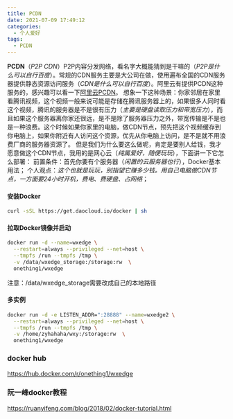```yaml
---
title: PCDN
date: 2021-07-09 17:49:12
categories:
  - 个人爱好
tags: 
  - PCDN
---
```


**PCDN**（*P2P CDN*）P2P内容分发网络，看名字大概能猜到是干嘛的（*P2P是什么可以自行百度*）。常规的CDN服务主要是大公司在做，使用遍布全国的CDN服务器提供静态资源访问服务（*CDN是什么可以自行百度*）。阿里云有提供PCDN这种服务的，感兴趣可以看一下[阿里云PCDN](https://help.aliyun.com/product/54287.html)。
想象一下这种场景：你家邻居在家里看腾讯视频，这个视频一般来说可能是存储在腾讯服务器上的，如果很多人同时看这个视频，腾讯的服务器是不是很有压力（*主要是硬盘读取压力和带宽压力*），而且如果这个服务器离你家还很远，是不是除了服务器压力之外，带宽传输是不是也是一种浪费。这个时候如果你家里的电脑，做CDN节点，预先把这个视频缓存到你电脑上，如果你附近有人访问这个资源，优先从你电脑上访问，是不是就不用浪费厂商的服务器资源了。
但是我们为什么要这么做呢，肯定是要别人给钱，我才愿意做这个CDN节点，我用的是网心云（*纯属爱好，随便玩玩*），下面讲一下它怎么部署：
前置条件：首先你要有个服务器（*闲置的云服务器也行*），Docker基本用法；
个人观点：*这个也就是玩玩，别指望它赚多少钱。用自己电脑做CDN节点，一方面要24小时开机，费电、费硬盘、占网络*；

<!-- more -->

#### 安装Docker
``` bash
curl -sSL https://get.daocloud.io/docker | sh
```

#### 拉取Docker镜像并启动
``` bash
docker run -d --name=wxedge \
  --restart=always --privileged --net=host \
  --tmpfs /run --tmpfs /tmp \
  -v /data/wxedge_storage:/storage:rw  \
  onething1/wxedge
```
注意：/data/wxedge_storage需要改成自己的本地路径

#### 多实例
``` bash
docker run -d -e LISTEN_ADDR=":28888" --name=wxedge2 \
  --restart=always --privileged --net=host \
  --tmpfs /run --tmpfs /tmp \
  -v /home/zyhahaha/wxy:/storage:rw  \
  onething1/wxedge
```

### docker hub
https://hub.docker.com/r/onething1/wxedge

### 阮一峰docker教程
https://ruanyifeng.com/blog/2018/02/docker-tutorial.html
